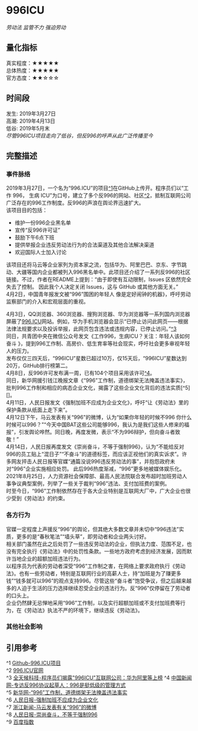 # 996ICU
*劳动法 监管不力 强迫劳动*  
## 量化指标
真实程度：★★★★★  
总体热度：★★★★★  
官方态度：★★☆☆☆  
## 时间段
发生: 2019年3月27日  
高潮: 2019年4月13日  
低谷: 2019年5月末  
*尽管996ICU项目走向了低谷，但反996的呼声从此广泛传播至今*
## 完整描述
### 事件脉络
2019年3月27日，一个名为“996.ICU”的项目[^1][Github-996.ICU项目]在GitHub上传开。程序员们以“工作 996， 生病 ICU”为口号，建立了多个反996的网站、社区[^2][996.ICU官网]，抵制互联网公司广泛存在的996工作制度。反996的声浪在舆论界迅速扩大。  
该项目目的包括：
- 维护一份996企业黑名单
- 宣传“反996许可证”
- 鼓励下午6点下班
- 提供举报企业违反劳动法行为的合法渠道及其他合法解决渠道
- 欢迎国际人士加入讨论

该项目还将马云等企业家列为资本家之流，包括华为、阿里巴巴、京东、字节跳动、大疆等国内企业都被列入996黑名单中。此项目还介绍了一系列反996的社区链接。不过，作者在README上提到：“由于即使有互动限制，Issues 区依然完全失去了控制。 因此我个人决定关闭 Issues，这与 GitHub 或其他方面无关。”  
4月2日，中国青年报发文被“996”围困的年轻人 像是定好闹钟的机器》[][中国青年报]，呼吁劳动监察部门的介入和宏观层面的重视。  

4月3日，QQ浏览器、360浏览器、搜狗浏览器、华为浏览器等一系列国内浏览器屏蔽了[996.ICU](https://996.icu/#/zh_CN)网站。例如，华为手机浏览器会显示“已停止访问此网页——根据法律法规要求以及投诉举报，此网页包含违法或违规内容，已停止访问。”[^3][全天候科技]  
同日，共青团中央在微信公众号发文《工作996，生病ICU？关注：年轻人该如何奋斗 》，提到996工作制、高房价、低生育率等社会现实，呼吁社会更多审视年轻人的压力。  
发布仅仅三四天后，“996ICU”星数已超过10万，仅15天后，“996ICU”星数达到20万，GitHub排行榜第二。  
4月8日，反996许可发布满一周，已有104个项目采用该许可[^4][中国新闻网]。  
同日，新华网援引钱江晚报文章《“996”工作制，道德绑架无法掩盖违法事实》，批判996工作制和相应的病态企业文化，揭露了这些企业文化背后的违法实质[^5][]。  
4月11日，人民日报发文《强制加班不应成为企业文化》，呼吁“让《劳动法》里的保护条款从纸面上走下来”。  
4月12日下午，马云发表有关“996”的微博，认为“如果你年轻的时候不996 你什么时候可以996？”“今天中国BAT这些公司能够996，我认为是我们这些人修来的福报”，引发舆论哗然。同日晚，再度发微，表示“不为996辩护，但向奋斗者致敬！”  
4月14日，人民日报再度发文《崇尚奋斗，不等于强制996》，认为“不能给反对996的员工贴上“混日子”“不奋斗”的道德标签，而应该正视他们的真实诉求”。许多网友抨击人民日报等官媒“通篇没说996违反劳动法的事”，并抱怨政府未对“996”企业实施相应处罚。
此后996热度渐减，“996”更多地被媒体娱乐化。  
2021年8月25日，人力资源社会保障部、最高人民法院联合发布超时加班劳动人事争议典型案例，列举了一些关于裁判“996”违法、支付加班费的案例。  
时至今日，“996”工作制依然存在于各大企业特别是互联网大厂中，广大企业也很少受到《劳动法》的约束。
### 各方行为
官媒一定程度上声援反“996”的舆论，但其绝大多数文章并未切中“996违法”实质，更多的是“春秋笔法”“墙头草”，即劳动者和企业两头讨好。  
相关部门虽然在此之后处罚了一些违反劳动法的企业，但执法力度、范围不足，也没有完全执行《劳动法》中的处罚性条款。一些地方政府考虑到经济发展，因而默许当地企业的超额加班违法行为。  
以程序员为代表的劳动者深受“996”工作制之害，在网络上要求政府执行《劳动法》。也有一些劳动者，特别是互联网行业的高薪人士，持“加班是为了赚更多钱”“钱多就可以996”的观点支持996。尽管这些“奋斗者”饱受争议，但之后越来越多的人迫于生活的压力选择继续忍受企业的违法行为。反“996”仅停留在了劳动者的口头上。  
企业仍然肆无忌惮地采用“996”工作制，以及实行超额加班或不支付加班费等行为，在《劳动法》执法不严的环境下，继续违反《劳动法》。
### 其他社会影响
## 引用参考
^1 [Github-996.ICU项目](https://996.icu/#/zh_CN)  
^2 [996.ICU官网](https://github.com/996icu/996.ICU)  
^3 [全天候科技-程序员们揭露"996ICU"互联网公司：华为阿里等上榜](https://finance.sina.com.cn/chanjing/gsnews/2019-04-05/doc-ihvhiqax0144164.shtml)
^4 [中国新闻网-专访反996协议起草人：996是挺低级的管理方式](https://news.haiwainet.cn/n/2019/0409/c3541083-31532682.html?baike)  
^5 [新华网-“996”工作制，道德绑架无法掩盖违法事实](http://m.xinhuanet.com/2019-04/08/c_1124336517.htm)  
^6 [人民日报-强制加班不应成为企业文化](http://opinion.people.com.cn/n1/2019/0411/c1003-31023471.html)  
^7 [浙江新闻-马云发表有关“996”的微博](https://zj.zjol.com.cn/news.html?id=1177521)  
^8 [人民日报-崇尚奋斗，不等于强制996](http://m.people.cn/n4/2019/0414/c203-12578693.html)  
^9 [百度指数]()
<!-- 引用跳转链接 -->
[Github-996.ICU项目]: https://996.icu/#/zh_CN  
[996.ICU官网]: https://github.com/996icu/996.ICU  
[中国青年报]: https://zqb.cyol.com/html/2019-04/02/nw.D110000zgqnb_20190402_1-02.htm
[共青团中央]: https://mp.weixin.qq.com/s/e5qaW6ED_WUunNYG-q7frg
[全天候科技]: https://finance.sina.com.cn/chanjing/gsnews/2019-04-05/doc-ihvhiqax0144164.shtml  
[中国新闻网]: https://news.haiwainet.cn/n/2019/0409/c3541083-31532682.html?baike  
[新华网]: http://m.xinhuanet.com/2019-04/08/c_1124336517.htm
[人民日报-强制加班]: http://opinion.people.com.cn/n1/2019/0411/c1003-31023471.html
[浙江新闻-马云]: https://zj.zjol.com.cn/news.html?id=1177521
[人民日报-崇尚奋斗]: http://m.people.cn/n4/2019/0414/c203-12578693.html
[人力部]: http://www.mohrss.gov.cn/SYrlzyhshbzb/laodongguanxi_/zcwj/202108/t20210825_421600.html